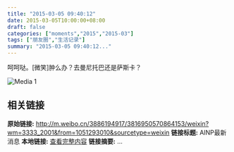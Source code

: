 ```yaml
---
title: "2015-03-05 09:40:12"
date: 2015-03-05T10:00:00+08:00
draft: false
categories: ["moments","2015","2015-03"]
tags: ["朋友圈","生活记录"]
summary: "2015-03-05 09:40:12..."
---
```


呵呵哒。[微笑]肿么办？去曼尼托巴还是萨斯卡？

![Media 1](/Moments/photos/2015-03-05/201503050940120.jpg)

## 相关链接

**原始链接:** http://m.weibo.cn/3886194917/3816950570864153/weixin?wm=3333_2001&from=1051293010&sourcetype=weixin
**链接标题:** AINP最新消息
**本地链接:** [查看完整内容](/link_content/2015/03/2015-03-05/link_content/)
**链接摘要:** ...

